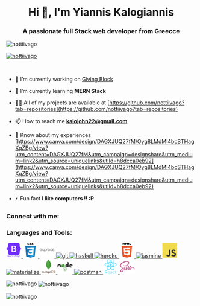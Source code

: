 <h1 align="center">Hi 👋, I'm Yiannis Kalogiannis</h1>
<h3 align="center">A passionate full Stack web developer from Greecce</h3>

<p align="left"> <img src="https://komarev.com/ghpvc/?username=nottiivago&label=Profile%20views&color=0e75b6&style=flat" alt="nottiivago" /> </p>

<p align="left"> <a href="https://github.com/ryo-ma/github-profile-trophy"><img src="https://github-profile-trophy.vercel.app/?username=nottiivago" alt="nottiivago" /></a> </p>

<p align="left"> <a href="https://twitter.com/" target="blank"><img src="https://img.shields.io/twitter/follow/?logo=twitter&style=for-the-badge" alt="" /></a> </p>

- 🔭 I’m currently working on [Giving Block](https://github.com/nottiivago/Giving-Block)

- 🌱 I’m currently learning **MERN Stack**

- 👨‍💻 All of my projects are available at [https://github.com/nottiivago?tab=repositories](https://github.com/nottiivago?tab=repositories)

- 📫 How to reach me **kalojohn22@gmail.com**

- 📄 Know about my experiences [https://www.canva.com/design/DAGXJUQ27fM/Oyg8LMdMl4bcSTHagXqZBg/view?utm_content=DAGXJUQ27fM&utm_campaign=designshare&utm_medium=link2&utm_source=uniquelinks&utlId=h8dcca0eb92](https://www.canva.com/design/DAGXJUQ27fM/Oyg8LMdMl4bcSTHagXqZBg/view?utm_content=DAGXJUQ27fM&utm_campaign=designshare&utm_medium=link2&utm_source=uniquelinks&utlId=h8dcca0eb92)

- ⚡ Fun fact **I like computers !! :P**

<h3 align="left">Connect with me:</h3>
<p align="left">
</p>

<h3 align="left">Languages and Tools:</h3>
<p align="left"> <a href="https://getbootstrap.com" target="_blank" rel="noreferrer"> <img src="https://raw.githubusercontent.com/devicons/devicon/master/icons/bootstrap/bootstrap-plain-wordmark.svg" alt="bootstrap" width="40" height="40"/> </a> <a href="https://www.w3schools.com/css/" target="_blank" rel="noreferrer"> <img src="https://raw.githubusercontent.com/devicons/devicon/master/icons/css3/css3-original-wordmark.svg" alt="css3" width="40" height="40"/> </a> <a href="https://expressjs.com" target="_blank" rel="noreferrer"> <img src="https://raw.githubusercontent.com/devicons/devicon/master/icons/express/express-original-wordmark.svg" alt="express" width="40" height="40"/> </a> <a href="https://git-scm.com/" target="_blank" rel="noreferrer"> <img src="https://www.vectorlogo.zone/logos/git-scm/git-scm-icon.svg" alt="git" width="40" height="40"/> </a> <a href="https://www.haskell.org/" target="_blank" rel="noreferrer"> <img src="https://upload.wikimedia.org/wikipedia/commons/1/1c/Haskell-Logo.svg" alt="haskell" width="40" height="40"/> </a> <a href="https://heroku.com" target="_blank" rel="noreferrer"> <img src="https://www.vectorlogo.zone/logos/heroku/heroku-icon.svg" alt="heroku" width="40" height="40"/> </a> <a href="https://www.w3.org/html/" target="_blank" rel="noreferrer"> <img src="https://raw.githubusercontent.com/devicons/devicon/master/icons/html5/html5-original-wordmark.svg" alt="html5" width="40" height="40"/> </a> <a href="https://jasmine.github.io/" target="_blank" rel="noreferrer"> <img src="https://www.vectorlogo.zone/logos/jasmine/jasmine-icon.svg" alt="jasmine" width="40" height="40"/> </a> <a href="https://developer.mozilla.org/en-US/docs/Web/JavaScript" target="_blank" rel="noreferrer"> <img src="https://raw.githubusercontent.com/devicons/devicon/master/icons/javascript/javascript-original.svg" alt="javascript" width="40" height="40"/> </a> <a href="https://materializecss.com/" target="_blank" rel="noreferrer"> <img src="https://raw.githubusercontent.com/prplx/svg-logos/5585531d45d294869c4eaab4d7cf2e9c167710a9/svg/materialize.svg" alt="materialize" width="40" height="40"/> </a> <a href="https://www.mongodb.com/" target="_blank" rel="noreferrer"> <img src="https://raw.githubusercontent.com/devicons/devicon/master/icons/mongodb/mongodb-original-wordmark.svg" alt="mongodb" width="40" height="40"/> </a> <a href="https://nodejs.org" target="_blank" rel="noreferrer"> <img src="https://raw.githubusercontent.com/devicons/devicon/master/icons/nodejs/nodejs-original-wordmark.svg" alt="nodejs" width="40" height="40"/> </a> <a href="https://postman.com" target="_blank" rel="noreferrer"> <img src="https://www.vectorlogo.zone/logos/getpostman/getpostman-icon.svg" alt="postman" width="40" height="40"/> </a> <a href="https://reactjs.org/" target="_blank" rel="noreferrer"> <img src="https://raw.githubusercontent.com/devicons/devicon/master/icons/react/react-original-wordmark.svg" alt="react" width="40" height="40"/> </a> <a href="https://sass-lang.com" target="_blank" rel="noreferrer"> <img src="https://raw.githubusercontent.com/devicons/devicon/master/icons/sass/sass-original.svg" alt="sass" width="40" height="40"/> </a> </p>

<p><img align="left" src="https://github-readme-stats.vercel.app/api/top-langs?username=nottiivago&show_icons=true&locale=en&layout=compact" alt="nottiivago" /></p>

<p>&nbsp;<img align="center" src="https://github-readme-stats.vercel.app/api?username=nottiivago&show_icons=true&locale=en" alt="nottiivago" /></p>

<p><img align="center" src="https://github-readme-streak-stats.herokuapp.com/?user=nottiivago&" alt="nottiivago" /></p>
